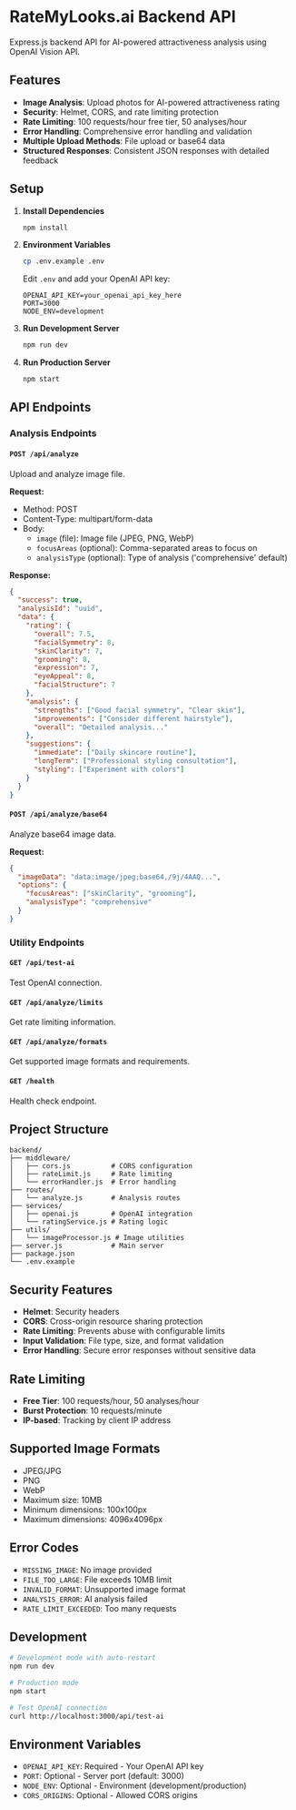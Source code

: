 # RateMyLooks.ai Backend API

Express.js backend API for AI-powered attractiveness analysis using OpenAI Vision API.

## Features

- **Image Analysis**: Upload photos for AI-powered attractiveness rating
- **Security**: Helmet, CORS, and rate limiting protection
- **Rate Limiting**: 100 requests/hour free tier, 50 analyses/hour
- **Error Handling**: Comprehensive error handling and validation
- **Multiple Upload Methods**: File upload or base64 data
- **Structured Responses**: Consistent JSON responses with detailed feedback

## Setup

1. **Install Dependencies**
   ```bash
   npm install
   ```

2. **Environment Variables**
   ```bash
   cp .env.example .env
   ```
   
   Edit `.env` and add your OpenAI API key:
   ```
   OPENAI_API_KEY=your_openai_api_key_here
   PORT=3000
   NODE_ENV=development
   ```

3. **Run Development Server**
   ```bash
   npm run dev
   ```

4. **Run Production Server**
   ```bash
   npm start
   ```

## API Endpoints

### Analysis Endpoints

#### `POST /api/analyze`
Upload and analyze image file.

**Request:**
- Method: POST
- Content-Type: multipart/form-data
- Body: 
  - `image` (file): Image file (JPEG, PNG, WebP)
  - `focusAreas` (optional): Comma-separated areas to focus on
  - `analysisType` (optional): Type of analysis ('comprehensive' default)

**Response:**
```json
{
  "success": true,
  "analysisId": "uuid",
  "data": {
    "rating": {
      "overall": 7.5,
      "facialSymmetry": 8,
      "skinClarity": 7,
      "grooming": 8,
      "expression": 7,
      "eyeAppeal": 8,
      "facialStructure": 7
    },
    "analysis": {
      "strengths": ["Good facial symmetry", "Clear skin"],
      "improvements": ["Consider different hairstyle"],
      "overall": "Detailed analysis..."
    },
    "suggestions": {
      "immediate": ["Daily skincare routine"],
      "longTerm": ["Professional styling consultation"],
      "styling": ["Experiment with colors"]
    }
  }
}
```

#### `POST /api/analyze/base64`
Analyze base64 image data.

**Request:**
```json
{
  "imageData": "data:image/jpeg;base64,/9j/4AAQ...",
  "options": {
    "focusAreas": ["skinClarity", "grooming"],
    "analysisType": "comprehensive"
  }
}
```

### Utility Endpoints

#### `GET /api/test-ai`
Test OpenAI connection.

#### `GET /api/analyze/limits`
Get rate limiting information.

#### `GET /api/analyze/formats`
Get supported image formats and requirements.

#### `GET /health`
Health check endpoint.

## Project Structure

```
backend/
├── middleware/
│   ├── cors.js          # CORS configuration
│   ├── rateLimit.js     # Rate limiting
│   └── errorHandler.js  # Error handling
├── routes/
│   └── analyze.js       # Analysis routes
├── services/
│   ├── openai.js        # OpenAI integration
│   └── ratingService.js # Rating logic
├── utils/
│   └── imageProcessor.js # Image utilities
├── server.js            # Main server
├── package.json
└── .env.example
```

## Security Features

- **Helmet**: Security headers
- **CORS**: Cross-origin resource sharing protection
- **Rate Limiting**: Prevents abuse with configurable limits
- **Input Validation**: File type, size, and format validation
- **Error Handling**: Secure error responses without sensitive data

## Rate Limiting

- **Free Tier**: 100 requests/hour, 50 analyses/hour
- **Burst Protection**: 10 requests/minute
- **IP-based**: Tracking by client IP address

## Supported Image Formats

- JPEG/JPG
- PNG
- WebP
- Maximum size: 10MB
- Minimum dimensions: 100x100px
- Maximum dimensions: 4096x4096px

## Error Codes

- `MISSING_IMAGE`: No image provided
- `FILE_TOO_LARGE`: File exceeds 10MB limit
- `INVALID_FORMAT`: Unsupported image format
- `ANALYSIS_ERROR`: AI analysis failed
- `RATE_LIMIT_EXCEEDED`: Too many requests

## Development

```bash
# Development mode with auto-restart
npm run dev

# Production mode
npm start

# Test OpenAI connection
curl http://localhost:3000/api/test-ai
```

## Environment Variables

- `OPENAI_API_KEY`: Required - Your OpenAI API key
- `PORT`: Optional - Server port (default: 3000)
- `NODE_ENV`: Optional - Environment (development/production)
- `CORS_ORIGINS`: Optional - Allowed CORS origins
